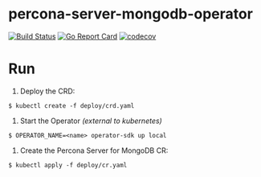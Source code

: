 # percona-server-mongodb-operator

[![Build Status](https://travis-ci.org/Percona-Lab/percona-server-mongodb-operator.svg?branch=master)](https://travis-ci.org/Percona-Lab/percona-server-mongodb-operator)
[![Go Report Card](https://goreportcard.com/badge/github.com/Percona-Lab/percona-server-mongodb-operator)](https://goreportcard.com/report/github.com/Percona-Lab/percona-server-mongodb-operator)
[![codecov](https://codecov.io/gh/Percona-Lab/percona-server-mongodb-operator/branch/master/graph/badge.svg)](https://codecov.io/gh/Percona-Lab/percona-server-mongodb-operator)

# Run

1. Deploy the CRD:
```
$ kubectl create -f deploy/crd.yaml
```
1. Start the Operator *(external to kubernetes)*
```
$ OPERATOR_NAME=<name> operator-sdk up local
```
1. Create the Percona Server for MongoDB CR:
```
$ kubectl apply -f deploy/cr.yaml
```
